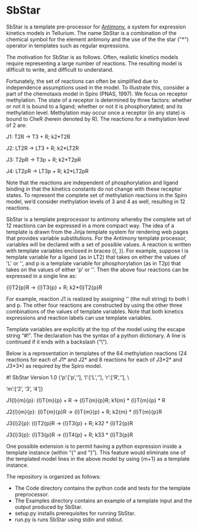 # SbStar
SbStar is a template pre-processor for [Antimony](http://antimony.sourceforge.net/), a system for expression kinetics models in Tellurium. The name SbStar is a combination of the chemical symbol for the element antimony and the use of the the star ("*") operator in templates such as regular expressions.

The motivation for SbStar is as follows. Often, realistic kinetics models require representing a large number of reactions. The resulting model is difficult to write, and difficult to understand.

Fortunately, the set of reactions can often be simplified due to independence assumptions used in the model. To illustrate this, consider a part of the chemotaxis model in Spiro (PNAS, 1997). We focus on receptor methylation. The state of a receptor is determined by three factors: whether or not it is bound to a ligand; whether or not it is phosphorylated; and its methylation level. Methylation may occur once a receptor (in any state) is bound to CheR (herein denoted by R). The reactions for a methylation level of 2 are:

  J1: T2R -> T3 + R; k2\*T2R
  
  J2: LT2R -> LT3 + R; k2\*LT2R
  
  J3: T2pR -> T3p + R; k2\*T2pR
  
  J4: LT2pR -> LT3p + R; k2\*LT2pR
  
Note that the reactions are independent of phosphorylation and ligand binding in that the kinetics constants do not change with these receptor states. To represent the complete set of methylation reactions in the Spiro model, we’d consider methylation levels of 3 and 4 as well, resulting in 12 reactions.

SbStar is a template preprocessor to antimony whereby the complete set of 12 reactions can be expressed in a more compact way. The idea of a template is drawn from the Jinja template system for rendering web pages that provides variable substitutions. For the Antimony template processor, variables will be declared with a set of possible values. A reaction is written with template variables enclosed in braces ({, }). For example, suppose l is template variable for a ligand (as in LT2) that takes on either the values of 'L' or '', and p is a template variable for phosphorylation (as in T2p) that takes on the values of either 'p' or ''. Then the above four reactions can be expressed in a single line as:

{l}T2{p}R -> {l}T3{p} + R; k2*{l}T2{p}R

For example, reaction J1 is realized by assigning '' (the null string) to both l and p. The other four reactions are constructed by using the other three combinations of the values of template variables. Note that both kinetics expressions and reaction labels can use template variables.

Template variables are explicitly at the top of the model using the escape string “#!”. The declaration has the syntax of a python dictionary. A line is continued if it ends with a backslash (“\”).

Below is a representation in templates of the 64 methylation 
reactions (24 reactions for each of
J1\* and J2\* and 8 reactions for each of 
J3\*2\* and J3\*3\*) as required by the Spiro model. 

  <p>#! SbStar Version 1.0 {‘p’:[‘p’,‘’], ‘l’:[‘L’,‘’], ‘r’:[‘R’,‘’], \ </p>

  ‘m’:[‘2’, ‘3’, ‘4’]}
 
  J1{l}{m}{p}: {l}T{m}{p} + R -> {l}T{m}{p}R; k1{m} \* {l}T{m}{p} \* R
  
  J2{l}{m}{p}: {l}T{m}{p}R -> {l}T{m}{p} + R; k2{m} \* {l}T{m}{p}R
  
  J3{l}2{p}: {l}T2{p}R -> {l}T3{p} + R; k32 \* {l}T2{p}R
  
  J3{l}3{p}: {l}T3{p}R -> {l}T4{p} + R; k33 \* {l}T3{p}R

One possible extension is to permit having a python expression inside a template instance (within “{“ and “}”). This feature would eliminate one of the templated model lines in the above model by using {m+1} as a template instance.

The repository is organized as follows:

*  The Code directory contains the python code and tests for the template preprocessor.
*  The Examples directory contains an example of a template input and the output produced by SbStar.
*  setup.py installs prerequisites for running SbStar.
*  run.py is runs SbStar using stdin and stdout.
